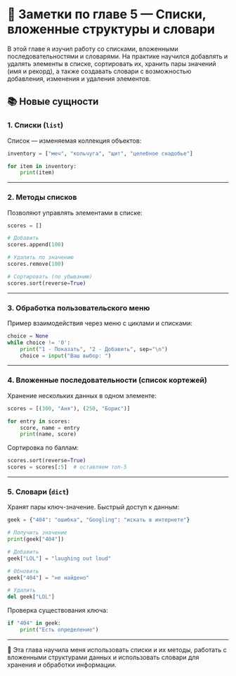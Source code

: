 # 📝 Заметки по главе 5 — Списки, вложенные структуры и словари

В этой главе я изучил работу со списками, вложенными последовательностями и словарями. На практике научился добавлять и удалять элементы в списке, сортировать их, хранить пары значений (имя и рекорд), а также создавать словари с возможностью добавления, изменения и удаления элементов.

## 📚 Новые сущности

### 1. Списки (`list`)

Список — изменяемая коллекция объектов:

```python
inventory = ["меч", "кольчуга", "щит", "целебное снадобье"]

for item in inventory:
    print(item)
```

---

### 2. Методы списков

Позволяют управлять элементами в списке:

```python
scores = []

# Добавить
scores.append(100)

# Удалить по значению
scores.remove(100)

# Сортировать (по убыванию)
scores.sort(reverse=True)
```

---

### 3. Обработка пользовательского меню

Пример взаимодействия через меню с циклами и списками:

```python
choice = None
while choice != '0':
    print("1 - Показать", "2 - Добавить", sep="\n")
    choice = input("Ваш выбор: ")
```

---

### 4. Вложенные последовательности (список кортежей)

Хранение нескольких данных в одном элементе:

```python
scores = [(300, "Аня"), (250, "Борис")]

for entry in scores:
    score, name = entry
    print(name, score)
```

Сортировка по баллам:

```python
scores.sort(reverse=True)
scores = scores[:5]  # оставляем топ-5
```

---

### 5. Словари (`dict`)

Хранят пары ключ-значение. Быстрый доступ к данным:

```python
geek = {"404": "ошибка", "Googling": "искать в интернете"}

# Получить значение
print(geek["404"])

# Добавить
geek["LOL"] = "laughing out loud"

# Обновить
geek["404"] = "не найдено"

# Удалить
del geek["LOL"]
```

Проверка существования ключа:

```python
if "404" in geek:
    print("Есть определение")
```

---

📌 Эта глава научила меня использовать списки и их методы, работать с вложенными структурами данных и использовать словари для хранения и обработки информации.
